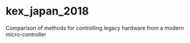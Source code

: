 # kex_japan_2018
Comparison of methods for controlling legacy hardware from a modern micro-controller
